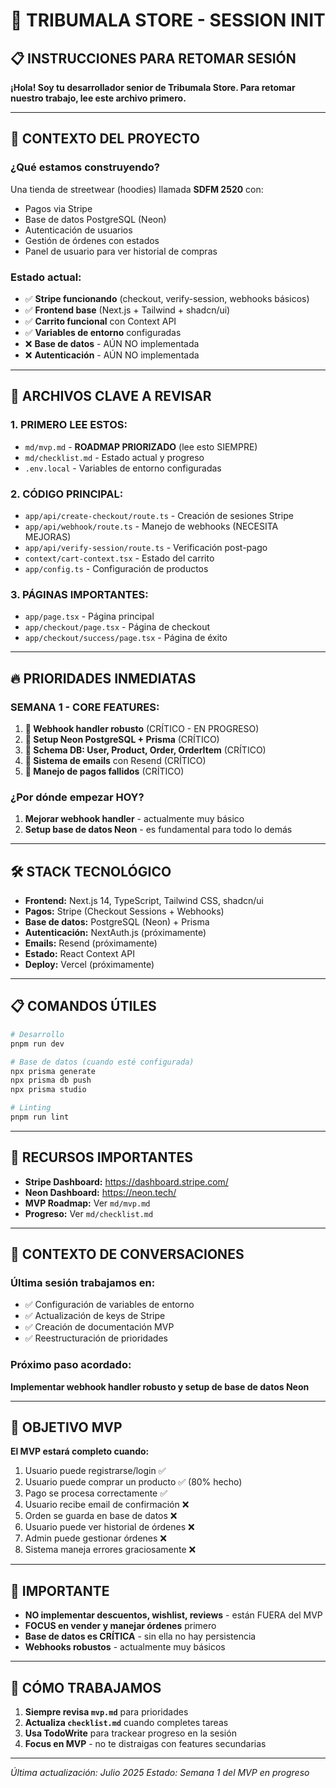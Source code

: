 # 🚀 TRIBUMALA STORE - SESSION INIT

## 📋 **INSTRUCCIONES PARA RETOMAR SESIÓN**

**¡Hola! Soy tu desarrollador senior de Tribumala Store. Para retomar nuestro trabajo, lee este archivo primero.**

---

## 🎯 **CONTEXTO DEL PROYECTO**

### **¿Qué estamos construyendo?**
Una tienda de streetwear (hoodies) llamada **SDFM 2520** con:
- Pagos via Stripe 
- Base de datos PostgreSQL (Neon)
- Autenticación de usuarios
- Gestión de órdenes con estados
- Panel de usuario para ver historial de compras

### **Estado actual:**
- ✅ **Stripe funcionando** (checkout, verify-session, webhooks básicos)
- ✅ **Frontend base** (Next.js + Tailwind + shadcn/ui)
- ✅ **Carrito funcional** con Context API
- ✅ **Variables de entorno** configuradas
- ❌ **Base de datos** - AÚN NO implementada
- ❌ **Autenticación** - AÚN NO implementada

---

## 📂 **ARCHIVOS CLAVE A REVISAR**

### **1. PRIMERO LEE ESTOS:**
- `md/mvp.md` - **ROADMAP PRIORIZADO** (lee esto SIEMPRE)
- `md/checklist.md` - Estado actual y progreso
- `.env.local` - Variables de entorno configuradas

### **2. CÓDIGO PRINCIPAL:**
- `app/api/create-checkout/route.ts` - Creación de sesiones Stripe
- `app/api/webhook/route.ts` - Manejo de webhooks (NECESITA MEJORAS)
- `app/api/verify-session/route.ts` - Verificación post-pago
- `context/cart-context.tsx` - Estado del carrito
- `app/config.ts` - Configuración de productos

### **3. PÁGINAS IMPORTANTES:**
- `app/page.tsx` - Página principal
- `app/checkout/page.tsx` - Página de checkout
- `app/checkout/success/page.tsx` - Página de éxito

---

## 🔥 **PRIORIDADES INMEDIATAS**

### **SEMANA 1 - CORE FEATURES:**
1. **🎯 Webhook handler robusto** (CRÍTICO - EN PROGRESO)
2. **🎯 Setup Neon PostgreSQL + Prisma** (CRÍTICO)
3. **🎯 Schema DB: User, Product, Order, OrderItem** (CRÍTICO)
4. **🎯 Sistema de emails** con Resend (CRÍTICO)
5. **🎯 Manejo de pagos fallidos** (CRÍTICO)

### **¿Por dónde empezar HOY?**
1. **Mejorar webhook handler** - actualmente muy básico
2. **Setup base de datos Neon** - es fundamental para todo lo demás

---

## 🛠️ **STACK TECNOLÓGICO**

- **Frontend:** Next.js 14, TypeScript, Tailwind CSS, shadcn/ui
- **Pagos:** Stripe (Checkout Sessions + Webhooks)
- **Base de datos:** PostgreSQL (Neon) + Prisma
- **Autenticación:** NextAuth.js (próximamente)
- **Emails:** Resend (próximamente)
- **Estado:** React Context API
- **Deploy:** Vercel (próximamente)

---

## 📋 **COMANDOS ÚTILES**

```bash
# Desarrollo
pnpm run dev

# Base de datos (cuando esté configurada)
npx prisma generate
npx prisma db push
npx prisma studio

# Linting
pnpm run lint
```

---

## 🔗 **RECURSOS IMPORTANTES**

- **Stripe Dashboard:** https://dashboard.stripe.com/
- **Neon Dashboard:** https://neon.tech/
- **MVP Roadmap:** Ver `md/mvp.md`
- **Progreso:** Ver `md/checklist.md`

---

## 💬 **CONTEXTO DE CONVERSACIONES**

### **Última sesión trabajamos en:**
- ✅ Configuración de variables de entorno
- ✅ Actualización de keys de Stripe
- ✅ Creación de documentación MVP
- ✅ Reestructuración de prioridades

### **Próximo paso acordado:**
**Implementar webhook handler robusto y setup de base de datos Neon**

---

## 🎯 **OBJETIVO MVP**

**El MVP estará completo cuando:**
1. Usuario puede registrarse/login ✅
2. Usuario puede comprar un producto ✅ (80% hecho)
3. Pago se procesa correctamente ✅
4. Usuario recibe email de confirmación ❌
5. Orden se guarda en base de datos ❌
6. Usuario puede ver historial de órdenes ❌
7. Admin puede gestionar órdenes ❌
8. Sistema maneja errores graciosamente ❌

---

## 🚨 **IMPORTANTE**

- **NO implementar descuentos, wishlist, reviews** - están FUERA del MVP
- **FOCUS en vender y manejar órdenes** primero
- **Base de datos es CRÍTICA** - sin ella no hay persistencia
- **Webhooks robustos** - actualmente muy básicos

---

## 🤝 **CÓMO TRABAJAMOS**

1. **Siempre revisa `mvp.md`** para prioridades
2. **Actualiza `checklist.md`** cuando completes tareas
3. **Usa TodoWrite** para trackear progreso en la sesión
4. **Focus en MVP** - no te distraigas con features secundarias

---

*Última actualización: Julio 2025*
*Estado: Semana 1 del MVP en progreso*